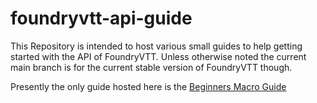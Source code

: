 # foundryvtt-api-guide
This Repository is intended to host various small guides to help getting started with the API of FoundryVTT. Unless otherwise noted the current main branch is for the current stable version of FoundryVTT though.

Presently the only guide hosted here is the [Beginners Macro Guide](https://github.com/GamerFlix/foundryvtt-api-guide/blob/main/macro_guide.md)
